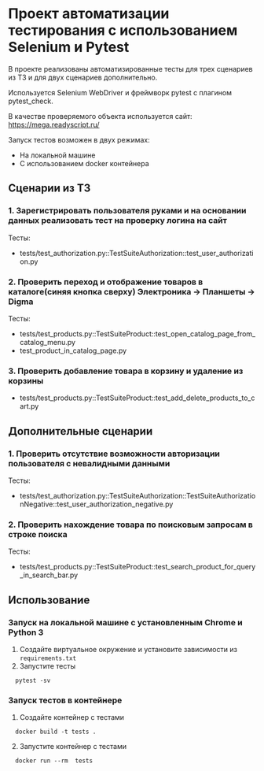 # Проект автоматизации тестирования с использованием Selenium и Pytest
В проекте реализованы автоматизированные тесты для трех сценариев из ТЗ и для двух сценариев дополнительно.

Используется Selenium WebDriver и фреймворк pytest c плагином pytest_check.

В качестве проверяемого объекта используется сайт: https://mega.readyscript.ru/

Запуск тестов возможен в двух режимах:
* На локальной машине
* С использованием docker контейнера

## Сценарии из ТЗ
### 1. Зарегистрировать пользователя руками и на основании данных реализовать тест на проверку логина на сайт
Тесты: 
* tests/test_authorization.py::TestSuiteAuthorization::test_user_authorization.py
### 2. Проверить переход и отображение товаров в каталоге(синяя кнопка сверху) Электроника -> Планшеты -> Digma
Тесты: 
* tests/test_products.py::TestSuiteProduct::test_open_catalog_page_from_catalog_menu.py
* test_product_in_catalog_page.py
### 3. Проверить добавление товара в корзину и удаление из корзины
* tests/test_products.py::TestSuiteProduct::test_add_delete_products_to_cart.py

## Дополнительные сценарии
### 1. Проверить отсутствие возможности авторизации пользователя с невалидными данными
Тесты: 
* tests/test_authorization.py::TestSuiteAuthorization::TestSuiteAuthorizationNegative::test_user_authorization_negative.py
### 2. Проверить нахождение товара по поисковым запросам в строке поиска
Тесты: 
* tests/test_products.py::TestSuiteProduct::test_search_product_for_query_in_search_bar.py

## Использование
### Запуск на локальной машине с установленным Chrome и Python 3
1. Создайте виртуальное окружение и установите зависимости из `requirements.txt`
2. Запустите тесты
```shell
  pytest -sv
```
### Запуск тестов в контейнере
1. Создайте контейнер с тестами
```shell
  docker build -t tests .
```
2. Запустите контейнер с тестами
```shell
  docker run --rm  tests 
```